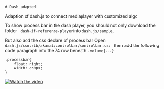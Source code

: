     # Dash_adapted
Adaption of dash.js to connect mediaplayer with customized algo

To show process bar in the dash player,
    you should not only download the folder ``` dash-if-reference-player```into ```dash.js/sample```,
    
But also add the css declare of process bar 
Open ```dash.js/contrib/akamai/controlbar/controlbar.css ``` then add the following code paragraph into the 74 row beneath ```.volume{...}```

```
.processbar{
    float: right;
    width: 250px;
}
```
[![Watch the video](https://raw.github.com/GabLeRoux/WebMole/master/ressources/WebMole_Youtube_Video.png)](https://github.com/HarlanThomas/Dash_adapted/tree/master/dash-if-reference-player/19deecamp.wmv)

